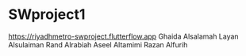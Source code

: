 # SWproject1
https://riyadhmetro-swproject.flutterflow.app
Ghaida Alsalamah
Layan Alsulaiman
Rand Alrabiah
Aseel Altamimi
Razan Alfurih
